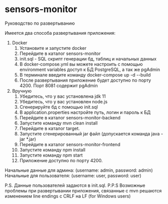 # sensors-monitor
Руководство по развертыванию

Имеется два способа развертывания приложения:
  1. Docker
     1. Установите и запустите docker
     2. Перейдите в каталог sensors-monitor
     3. init.sql - SQL cкрипт генерации бд, таблиц и начальных данных
     4. В docker-compose.yml вы можете настроить с помощью environment variables доступ к БД PostgreSQL, а так же pgAdmin
     5. В терминале введите команду docker-compose up -d --build
     6. После развертывания приложение будет доступно по порту 4200. Порт 8081 содержит pgAdmin
  2. Вручную
     1. Убедитесь, что у вас установлена jdk 11
     2. Убедитесь, что у вас установлен node.js
     3. Сгенерируйте бд с помощью init.sql
     4. В application.properties настройте путь, логин и пароль к БД
     5. Перейдите в каталог sensors-monitor-backend
     6. Запустите команду mvn clean install
     7. Перейдите в каталог target.
     8. Запустите сгенерированный jar файл (допускается команда java -jar *.jar)
     9. Перейдите в каталог sensors-monitor-frontend
     10. Запустите команду npm install
     11. Запустите команду npm start
     12. Приложение доступно по порту 4200.

Начальные данные для админа: (username: admin, password: admin)
Начальные для пользователя: (username: user, password: user)

P.S. Данные пользователей задаются в init.sql.
P.P.S Возможные проблемы при развертывании приложения, связанные с mvn решаются изменением line endings с CRLF на LF (for Windows users)
